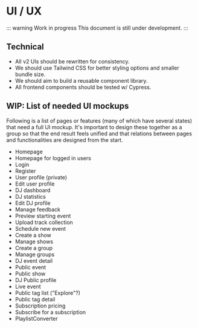 # UI / UX

::: warning Work in progress
This document is still under development.
:::

## Technical

- All v2 UIs should be rewritten for consistency.
- We should use Tailwind CSS for better styling options and smaller bundle size.
- We should aim to build a reusable component library.
- All frontend components should be tested w/ Cypress.

## WIP: List of needed UI mockups

Following is a list of pages or features (many of which have several states) that need a full UI mockup. It's important to design these together as a group so that the end result feels unified and that relations between pages and functionalities are designed from the start.

- Homepage
- Homepage for logged in users
- Login
- Register
- User profile (private)
- Edit user profile
- DJ dashboard
- DJ statistics
- Edit DJ profile
- Manage feedback
- Preview starting event
- Upload track collection
- Schedule new event
- Create a show
- Manage shows
- Create a group
- Manage groups
- DJ event detail
- Public event
- Public show
- DJ Public profile
- Live event
- Public tag list ("Explore"?)
- Public tag detail
- Subscription pricing
- Subscribe for a subscription
- PlaylistConverter
